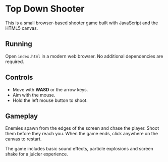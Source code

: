 # Top Down Shooter

This is a small browser-based shooter game built with JavaScript and the HTML5 canvas.

## Running

Open `index.html` in a modern web browser. No additional dependencies are required.

## Controls

- Move with **WASD** or the arrow keys.
- Aim with the mouse.
- Hold the left mouse button to shoot.

## Gameplay

Enemies spawn from the edges of the screen and chase the player. Shoot them before they reach you.
When the game ends, click anywhere on the canvas to restart.

The game includes basic sound effects, particle explosions and screen shake for
a juicier experience.
